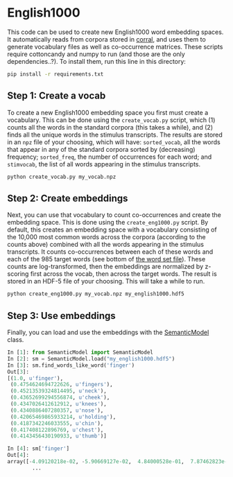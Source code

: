 # English1000

This code can be used to create new English1000 word embedding spaces. It automatically reads from corpora stored in [corral](http://c3-dtn01.corral.tacc.utexas.edu:9002), and uses them to generate vocabulary files as well as co-occurrence matrices. These scripts require cottoncandy and numpy to run (and those are the only dependencies..?). To install them, run this line in this directory:

```bash
pip install -r requirements.txt
```

## Step 1: Create a vocab
To create a new English1000 embedding space you first must create a vocabulary. This can be done using the `create_vocab.py` script, which (1) counts all the words in the standard corpora (this takes a while), and (2) finds all the unique words in the stimulus transcripts. The results are stored in an `npz` file of your choosing, which will have: `sorted_vocab`, all the words that appear in any of the standard corpora sorted by (decreasing) frequency; `sorted_freq`, the number of occurrences for each word; and `stimvocab`, the list of all words appearing in the stimulus transcripts.

```bash
python create_vocab.py my_vocab.npz
```

## Step 2: Create embeddings
Next, you can use that vocabulary to count co-occurrences and create the embedding space. This is done using the `create_eng1000.py` script. By default, this creates an embedding space with a vocabulary consisting of the 10,000 most common words across the corpora (according to the counts above) combined with all the words appearing in the stimulus transcripts. It counts co-occurrences between each of these words and each of the 985 target words (see bottom of [the word set file](textcore/word_sets.py)). These counts are log-transformed, then the embeddings are normalized by z-scoring first across the vocab, then across the target words. The result is stored in an HDF-5 file of your choosing. This will take a while to run.

```bash
python create_eng1000.py my_vocab.npz my_english1000.hdf5
```

## Step 3: Use embeddings
Finally, you can load and use the embeddings with the [SemanticModel](SemanticModel.py) class.

```python
In [1]: from SemanticModel import SemanticModel
In [2]: sm = SemanticModel.load("my_english1000.hdf5")
In [3]: sm.find_words_like_word('finger')
Out[3]:
[(1.0, u'finger'),
 (0.4754624694722626, u'fingers'),
 (0.45213539324814495, u'neck'),
 (0.43652699294556874, u'cheek'),
 (0.4347026412612912, u'knees'),
 (0.4340886407280357, u'nose'),
 (0.42065469865933214, u'holding'),
 (0.4187342246033555, u'chin'),
 (0.417408122896769, u'chest'),
 (0.4143456430190933, u'thumb')]

In [4]: sm['finger']
Out[4]:
array([-4.09120218e-02, -5.90669127e-02,  4.84000528e-01,  7.87462823e-01,
        ...
```
